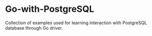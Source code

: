 # Go-with-PostgreSQL
Collection of examples used for learning interaction with PostgreSQL database through Go driver. 
